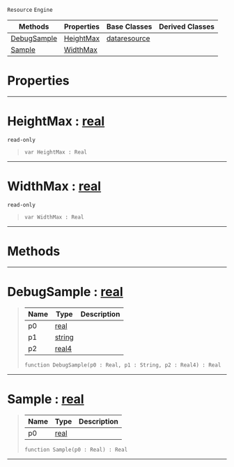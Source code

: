 `Resource` `Engine`



|Methods|Properties|Base Classes|Derived Classes|
|---|---|---|---|
|[ DebugSample](https://github.com/zeroengineteam/ZeroDocs/code_reference/class_reference/samplecurve.markdown#debugsample-zero-engine)|[ HeightMax](https://github.com/zeroengineteam/ZeroDocs/code_reference/class_reference/samplecurve.markdown#heightmax-zero-engine-do)|[dataresource](https://github.com/zeroengineteam/ZeroDocs/code_reference/class_reference/dataresource.markdown)| |
|[ Sample](https://github.com/zeroengineteam/ZeroDocs/code_reference/class_reference/samplecurve.markdown#sample-zero-engine-docum)|[ WidthMax](https://github.com/zeroengineteam/ZeroDocs/code_reference/class_reference/samplecurve.markdown#widthmax-zero-engine-doc)| | |


 #  Properties


---  
 #  HeightMax : [real](https://github.com/zeroengineteam/ZeroDocs/code_reference/zilch_base_types/real.markdown)

 `read-only`

> 
> ``` lang=cpp, name=Zilch
> var HeightMax : Real


---  
 #  WidthMax : [real](https://github.com/zeroengineteam/ZeroDocs/code_reference/zilch_base_types/real.markdown)

 `read-only`

> 
> ``` lang=cpp, name=Zilch
> var WidthMax : Real


---  
 #  Methods


---  
 #  DebugSample : [real](https://github.com/zeroengineteam/ZeroDocs/code_reference/zilch_base_types/real.markdown)

> 
> |Name|Type|Description|
> |---|---|---|
> |p0|[real](https://github.com/zeroengineteam/ZeroDocs/code_reference/zilch_base_types/real.markdown)| |
> |p1|[string](https://github.com/zeroengineteam/ZeroDocs/code_reference/zilch_base_types/string.markdown)| |
> |p2|[real4](https://github.com/zeroengineteam/ZeroDocs/code_reference/zilch_base_types/real4.markdown)| |
> ``` lang=cpp, name=Zilch
> function DebugSample(p0 : Real, p1 : String, p2 : Real4) : Real
> ``` 


---  
 #  Sample : [real](https://github.com/zeroengineteam/ZeroDocs/code_reference/zilch_base_types/real.markdown)

> 
> |Name|Type|Description|
> |---|---|---|
> |p0|[real](https://github.com/zeroengineteam/ZeroDocs/code_reference/zilch_base_types/real.markdown)| |
> ``` lang=cpp, name=Zilch
> function Sample(p0 : Real) : Real
> ``` 


---  
 

 